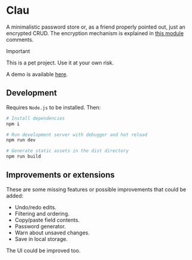 # Clau

A minimalistic password store or, as a friend properly pointed out, just an encrypted CRUD. The encryption mechanism is explained in [this module](./assets/typescript/crypto.ts) comments.

> [!IMPORTANT]
> This is a pet project. Use it at your own risk.

A demo is available [here](https://aeqz.github.io/clau/).

## Development

Requires `Node.js` to be installed. Then:

```sh
# Install dependencies
npm i

# Run development server with debugger and hot reload
npm run dev

# Generate static assets in the dist directory
npm run build
```

## Improvements or extensions

These are some missing features or possible improvements that could be added:

- Undo/redo edits.
- Filtering and ordering.
- Copy/paste field contents.
- Password generator.
- Warn about unsaved changes.
- Save in local storage.

The UI could be improved too.
